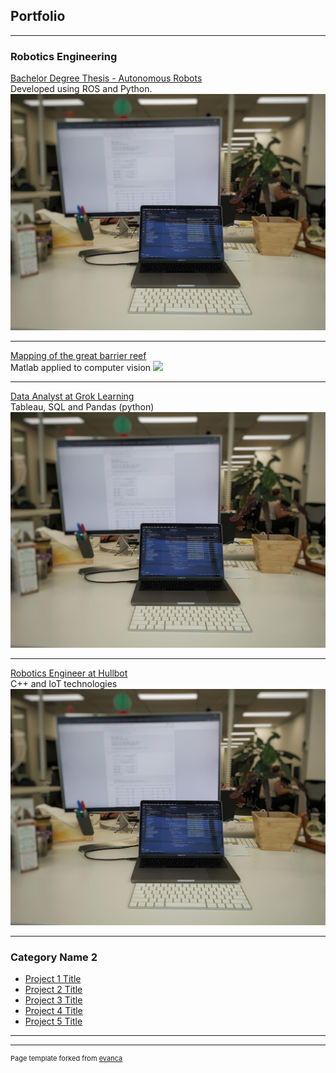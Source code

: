 ## Portfolio

---

### Robotics Engineering

[Bachelor Degree Thesis - Autonomous Robots](/pdf/thesis_skovde.pdf)  
Developed using ROS and Python.
<img src="images/dummy_thumbnail.jpeg?raw=true"/>

---
[Mapping of the great barrier reef](/pdf/sample_presentation.pdf)  
Matlab applied to computer vision
<img src="images/the_final_countdown.gif?raw=true"/>

---
[Data Analyst at Grok Learning](http://example.com/)  
Tableau, SQL and Pandas (python)
<img src="images/dummy_thumbnail.jpeg?raw=true"/>

---
[Robotics Engineer at Hullbot](http://example.com/)  
C++ and IoT technologies
<img src="images/dummy_thumbnail.jpeg?raw=true"/>

---


### Category Name 2

- [Project 1 Title](http://example.com/)
- [Project 2 Title](http://example.com/)
- [Project 3 Title](http://example.com/)
- [Project 4 Title](http://example.com/)
- [Project 5 Title](http://example.com/)

---




---
<p style="font-size:11px">Page template forked from <a href="https://github.com/evanca/quick-portfolio">evanca</a></p>
<!-- Remove above link if you don't want to attibute -->

